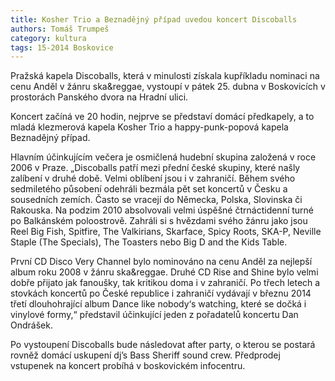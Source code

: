 ```yaml
---
title: Kosher Trio a Beznadějný případ uvedou koncert Discoballs
authors: Tomáš Trumpeš
category: kultura
tags: 15-2014 Boskovice
---
```


Pražská kapela Discoballs, která v minulosti získala kupříkladu nominaci na cenu Anděl v žánru ska&reggae, vystoupí v pátek 25. dubna v Boskovicích v prostorách Panského dvora na Hradní ulici. 

Koncert začíná ve 20 hodin, nejprve se představí domácí předkapely, a to mladá klezmerová kapela Kosher Trio a happy-punk-popová kapela Beznadějný případ.

Hlavním účinkujícím večera je osmičlená hudební skupina založená v roce 2006 v Praze. „Discoballs patří mezi přední české skupiny, které našly zalíbení v druhé době. Velmi oblíbení jsou i v zahraničí. Během svého sedmiletého působení odehráli bezmála pět set koncertů v Česku a sousedních zemích. Často se vracejí do Německa, Polska, Slovinska či Rakouska. Na podzim 2010 absolvovali velmi úspěšné čtrnáctidenní turné po Balkánském poloostrově. Zahráli si s hvězdami svého žánru jako jsou Reel Big Fish, Spitfire, The Valkirians, Skarface, Spicy Roots, SKA-P, Neville Staple (The Specials), The Toasters nebo Big D and the Kids Table.

První CD Disco Very Channel bylo nominováno na cenu Anděl za nejlepší album roku 2008 v žánru ska&reggae. Druhé CD Rise and Shine bylo velmi dobře přijato jak fanoušky, tak kritikou doma i v zahraničí. Po třech letech a stovkách koncertů po České republice i zahraničí vydávají v březnu 2014 třetí dlouhohrající album Dance like nobody‘s watching, které se dočká i vinylové formy,“ představil účinkující jeden z pořadatelů koncertu Dan Ondrášek.

Po vystoupení Discoballs bude následovat after party, o kterou se postará rovněž domácí uskupení dj’s Bass Sheriff sound crew. Předprodej vstupenek na koncert probíhá v boskovickém infocentru. 
